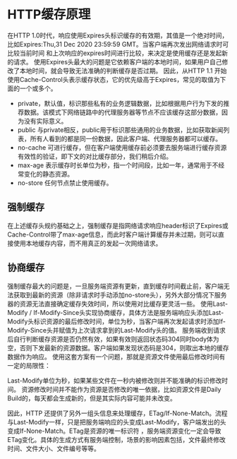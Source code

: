 # HTTP缓存原理
在HTTP 1.0时代，响应使用Expires头标识缓存的有效期，其值是一个绝对时间，比如Expires:Thu,31 Dec 2020 23:59:59 GMT。当客户端再次发出网络请求时可比较当前时间
和上次响应的expires时间进行比较，来决定是使用缓存还是发起新的请求。
使用Expires头最大的问题是它依赖客户端的本地时间，如果用户自己修改了本地时间，就会导致无法准确的判断缓存是否过期。
因此，从HTTP 1.1 开始使用Cache-Control头表示缓存状态，它的优先级高于Expires，常见的取值为下面的一个或多个。

* private，默认值，标识那些私有的业务逻辑数据，比如根据用户行为下发的推荐数据。该模式下网络链路中的代理服务器等节点不应该缓存这部分数据，因为没有实际意义。
* public 与private相反，public用于标识那些通用的业务数据，比如获取新闻列表，所有人看到的都是同一份数据，因此客户端、代理服务器都可以缓存。
* no-cache 可进行缓存，但在客户端使用缓存前必须要去服务端进行缓存资源有效性的验证，即下文的对比缓存部分，我们稍后介绍。
* max-age 表示缓存时长单位为秒，指一个时间段，比如一年，通常用于不经常变化的静态资源。
* no-store 任何节点禁止使用缓存。

## 强制缓存
在上述缓存头规约基础之上，强制缓存是指网络请求响应header标识了Expires或Cache-Control带了max-age信息，而此时客户端计算缓存并未过期，则可以直接使用本地缓存内容，而不用真正的发起一次网络请求。
## 协商缓存
强制缓存最大的问题是，一旦服务端资源有更新，直到缓存时间截止前，客户端无法获取到最新的资源（除非请求时手动添加no-store头），另外大部分情况下服务器的资源无法直接确定缓存失效时间，所以使用对比缓存更灵活一些。
使用Last-Modify / If-Modify-Since头实现协商缓存，具体方法是服务端响应头添加Last-Modify头标识资源的最后修改时间，单位为秒，当客户端再次发起请求时添加If-Modify-Since头并赋值为上次请求拿到的Last-Modify头的值。
服务端收到请求后自行判断缓存资源是否仍然有效，如果有效则返回状态码304同时body体为空，否则下发最新的资源数据。客户端如果发现状态码是304，则取出本地的缓存数据作为响应。
使用这套方案有一个问题，那就是资源文件使用最后修改时间有一定的局限性：

Last-Modify单位为秒，如果某些文件在一秒内被修改则并不能准确的标识修改时间。
资源修改时间并不能作为资源是否修改的唯一依据，比如资源文件是Daily Build的，每天都会生成新的，但是其实际内容可能并未改变。

因此，HTTP 还提供了另外一组头信息来处理缓存，ETag/If-None-Match。流程与Last-Modify一样，只是把服务端响应的头变成Last-Modify，客户端发出的头变成If-None-Match。ETag是资源的唯一标识符
，服务端资源变化一定会导致ETag变化。具体的生成方式有服务端控制，场景的影响因素包括，文件最终修改时间、文件大小、文件编号等等。
